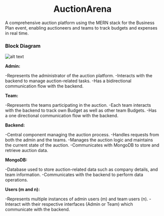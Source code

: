 <h1 align="center">
  AuctionArena
</h1>
A comprehensive auction platform using the MERN stack for the Business Plan event, enabling auctioneers 
and teams to track budgets and expenses in real time.


<h3>
  Block Diagram
</h3>

![alt text](https://i.postimg.cc/VNXFPYb2/Screenshot-2024-07-30-230226.png)

**Admin:**

-Represents the administrator of the auction platform.
-Interacts with the backend to manage auction-related tasks.
-Has a bidirectional communication flow with the backend.

**Team:**

-Represents the teams participating in the auction.
-Each team interacts with the backend to track own Budget as well as other team Budgets.
-Has a one directional communication flow with the backend.

**Backend:**

-Central component managing the auction process.
-Handles requests from both the admin and the teams.
-Manages the auction logic and maintains the current state of the auction.
-Communicates with MongoDB to store and retrieve auction data.

**MongoDB:**

-Database used to store auction-related data such as company details, and team information.
-Communicates with the backend to perform data operations.

**Users (m and n):**

-Represents multiple instances of admin users (m) and team users (n).
-Interact with their respective interfaces (Admin or Team) which communicate with the backend.
